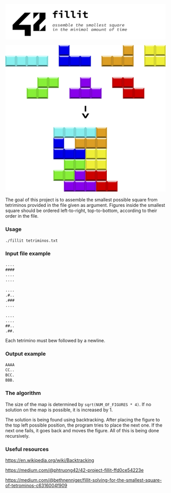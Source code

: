 ![fillit](https://raw.githubusercontent.com/romaniyazov/fillit/master/readme_assets/readme_title.png)

![tetriminoes](https://raw.githubusercontent.com/romaniyazov/fillit/master/readme_assets/tetriminoes.png)

The goal of this project is to assemble the smallest possible square from tetriminos provided in the file given as argument. Figures inside the smallest square should be ordered left-to-right, top-to-bottom, according to their order in the file.

### Usage
```
./fillit tetriminos.txt
```

### Input file example
```
....
####
....
....

....
.#..
.###
....

....
....
##..
.##.

```
Each tetrimino must bew followed by a newline.

### Output example
```
AAAA
CC..
BCC.
BBB.
```

### The algorithm
The size of the map is determined by `sqrt(NUM_OF_FIGURES * 4)`. If no solution on the map is possible, it is increased by 1.

The solution is being found using backtracking. After placing the figure to the top left possible position, the program tries to place the next one. If the next one fails, it goes back and moves the figure. All of this is being done recursively.

### Useful resources
https://en.wikipedia.org/wiki/Backtracking

https://medium.com/@phtruong42/42-project-fillit-ffd0ce54223e

https://medium.com/@bethnenniger/fillit-solving-for-the-smallest-square-of-tetrominos-c6316004f909
